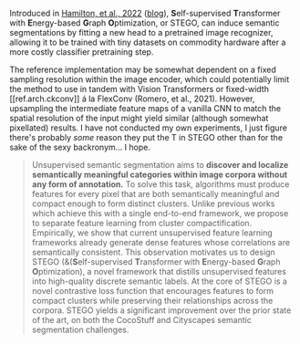 Introduced in [Hamilton, et al., 2022][paper] ([blog]), **S**elf-supervised **T**ransformer with **E**nergy-based **G**raph **O**ptimization, or STEGO, can induce semantic segmentations by fitting a new head to a pretrained image recognizer, allowing it to be trained with tiny datasets on commodity hardware after a more costly classifier pretraining step. 

The reference implementation may be somewhat dependent on a fixed sampling resolution within the image encoder, which could potentially limit the method to use in tandem with Vision Transformers or fixed-width [[ref.arch.ckconv]] á la FlexConv (Romero, et al., 2021). However, upsampling the intermediate feature maps of a vanilla CNN to match the spatial resolution of the input might yield similar (although somewhat pixellated) results. I have not conducted my own experiments, I just figure there's probably _some_ reason they put the T in STEGO other than for the sake of the sexy backronym... I hope. 

> Unsupervised semantic segmentation aims to **discover and localize semantically meaningful categories within image corpora without any form of annotation.** To solve this task, algorithms must produce features for every pixel that are both semantically meaningful and compact enough to form distinct clusters. Unlike previous works which achieve this with a single end-to-end framework, we propose to separate feature learning from cluster compactification. Empirically, we show that current unsupervised feature learning frameworks already generate dense features whose correlations are semantically consistent. This observation motivates us to design STEGO (&(**S**elf-supervised **T**ransformer with **E**nergy-based **G**raph **O**ptimization), a novel framework that distills unsupervised features into high-quality discrete semantic labels. At the core of STEGO is a novel contrastive loss function that encourages features to form compact clusters while preserving their relationships across the corpora. STEGO yields a significant improvement over the prior state of the art, on both the CocoStuff and Cityscapes semantic segmentation challenges.

[blog]: https://wpthemeblog.com/mit-team-introduces-stego-an-algorithm-that-can-jointly-detect-and-segment-things-down-to-the-last-pixel-without-any-human/
[paper]: https://arxiv.org/abs/2203.08414